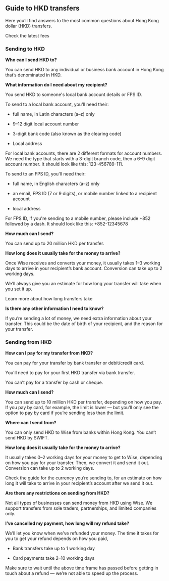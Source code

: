 ## Guide to HKD transfers  
Here you’ll find answers to the most common questions about Hong Kong dollar (HKD) transfers. 

Check the latest fees

### Sending to HKD

 **Who can I send HKD to?**

You can send HKD to any individual or business bank account in Hong Kong that’s denominated in HKD. 

**What information do I need about my recipient?**

You send HKD to someone's local bank account details or FPS ID. 

To send to a local bank account, you'll need their:

  * full name, in Latin characters (a–z) only

  * 9–12 digit local account number

  * 3-digit bank code (also known as the clearing code)

  * Local address




For local bank accounts, there are 2 different formats for account numbers. We need the type that starts with a 3-digit branch code, then a 6–9 digit account number. It should look like this: 123-456789-111.

To send to an FPS ID, you'll need their:

  * full name, in English characters (a–z) only

  * an email, FPS ID (7 or 9 digits), or mobile number linked to a recipient account

  * local address




For FPS ID, if you're sending to a mobile number, please include +852 followed by a dash. It should look like this: +852-12345678

 **How much can I send?**

You can send up to 20 million HKD per transfer. 

**How long does it usually take for the money to arrive?**

Once Wise receives and converts your money, it usually takes 1–3 working days to arrive in your recipient’s bank account. Conversion can take up to 2 working days. 

We’ll always give you an estimate for how long your transfer will take when you set it up.

Learn more about how long transfers take

 **Is there any other information I need to know?**

If you’re sending a lot of money, we need extra information about your transfer. This could be the date of birth of your recipient, and the reason for your transfer.

### Sending from HKD

 **How can I pay for my transfer from HKD?**

You can pay for your transfer by bank transfer or debit/credit card. 

You'll need to pay for your first HKD transfer via bank transfer.

You can’t pay for a transfer by cash or cheque. 

**How much can I send?**

You can send up to 10 million HKD per transfer, depending on how you pay. If you pay by card, for example, the limit is lower — but you’ll only see the option to pay by card if you’re sending less than the limit.

 **Where can I send from?**

You can only send HKD to Wise from banks within Hong Kong. You can’t send HKD by SWIFT. 

**How long does it usually take for the money to arrive?**

It usually takes 0–2 working days for your money to get to Wise, depending on how you pay for your transfer. Then, we convert it and send it out. Conversion can take up to 2 working days. 

Check the guide for the currency you’re sending to, for an estimate on how long it will take to arrive in your recipient’s account after we send it out. 

**Are there any restrictions on sending from HKD?**

Not all types of businesses can send money from HKD using Wise. We support transfers from sole traders, partnerships, and limited companies only.

 **I’ve cancelled my payment, how long will my refund take?**

We’ll let you know when we’ve refunded your money. The time it takes for you to get your refund depends on how you paid, 

  * Bank transfers take up to 1 working day

  * Card payments take 2–10 working days




Make sure to wait until the above time frame has passed before getting in touch about a refund — we’re not able to speed up the process.